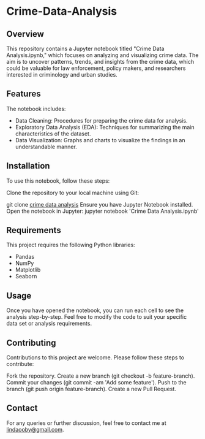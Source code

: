 # Crime-Data-Analysis

##  Overview
This repository contains a Jupyter notebook titled "Crime Data Analysis.ipynb," which focuses on analyzing and visualizing crime data. The aim is to uncover patterns, trends, and insights from the crime data, which could be valuable for law enforcement, policy makers, and researchers interested in criminology and urban studies.

##  Features
The notebook includes:

-  Data Cleaning: Procedures for preparing the crime data for analysis.
-  Exploratory Data Analysis (EDA): Techniques for summarizing the main characteristics of the dataset.
-  Data Visualization: Graphs and charts to visualize the findings in an understandable manner.

##  Installation
To use this notebook, follow these steps:

Clone the repository to your local machine using Git:

git clone [crime data analysis](https://github.com/obielin/Crime-Data-Analysis)
Ensure you have Jupyter Notebook installed.
Open the notebook in Jupyter:
jupyter notebook 'Crime Data Analysis.ipynb'

##  Requirements
This project requires the following Python libraries:

-  Pandas
-  NumPy
-  Matplotlib
-  Seaborn


##  Usage
Once you have opened the notebook, you can run each cell to see the analysis step-by-step. Feel free to modify the code to suit your specific data set or analysis requirements.

##  Contributing
Contributions to this project are welcome. Please follow these steps to contribute:

Fork the repository.
Create a new branch (git checkout -b feature-branch).
Commit your changes (git commit -am 'Add some feature').
Push to the branch (git push origin feature-branch).
Create a new Pull Request.


##  Contact
For any queries or further discussion, feel free to contact me at lindaooby@gmail.com.
